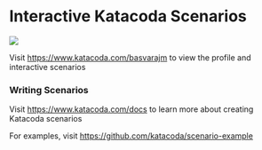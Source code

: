 # Interactive Katacoda Scenarios

[![](http://shields.katacoda.com/katacoda/basvarajm/count.svg)](https://www.katacoda.com/basvarajm "Get your profile on Katacoda.com")

Visit https://www.katacoda.com/basvarajm to view the profile and interactive scenarios

### Writing Scenarios
Visit https://www.katacoda.com/docs to learn more about creating Katacoda scenarios

For examples, visit https://github.com/katacoda/scenario-example

